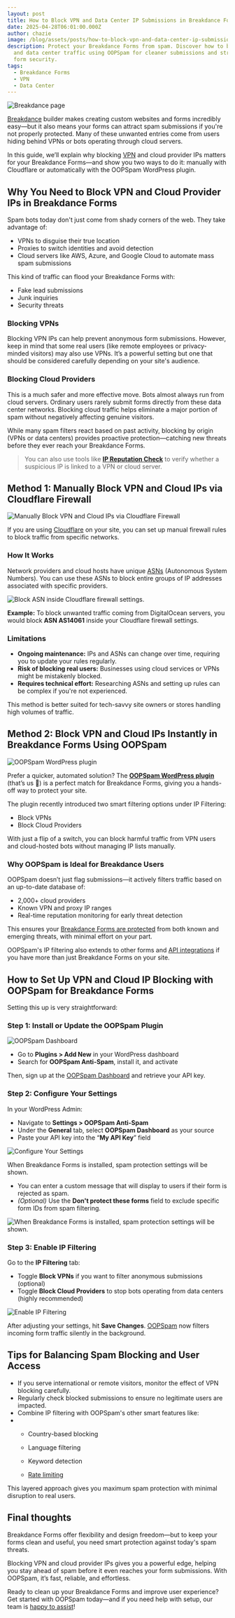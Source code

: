 ```yaml
---
layout: post
title: How to Block VPN and Data Center IP Submissions in Breakdance Forms
date: 2025-04-28T06:01:00.000Z
author: chazie
image: /blog/assets/posts/how-to-block-vpn-and-data-center-ip-submissions-in-breakdance-forms.jpg
description: Protect your Breakdance Forms from spam. Discover how to block VPN
  and data center traffic using OOPSpam for cleaner submissions and stronger
  form security.
tags:
  - Breakdance Forms
  - VPN
  - Data Center
---
```

![Breakdance page](/blog/assets/posts/breakdance-.png "Breakdance page")

[Breakdance](https://breakdance.com/) builder makes creating custom websites and forms incredibly easy—but it also means your forms can attract spam submissions if you're not properly protected. Many of these unwanted entries come from users hiding behind VPNs or bots operating through cloud servers.

In this guide, we’ll explain why blocking [VPN](https://en.wikipedia.org/wiki/Virtual_private_network) and cloud provider IPs matters for your Breakdance Forms—and show you two ways to do it: manually with Cloudflare or automatically with the OOPSpam WordPress plugin.

## **Why You Need to Block VPN and Cloud Provider IPs in Breakdance Forms**

Spam bots today don't just come from shady corners of the web. They take advantage of:

* VPNs to disguise their true location
* Proxies to switch identities and avoid detection
* Cloud servers like AWS, Azure, and Google Cloud to automate mass spam submissions

This kind of traffic can flood your Breakdance Forms with:

* Fake lead submissions
* Junk inquiries
* Security threats

### **Blocking VPNs**

Blocking VPN IPs can help prevent anonymous form submissions. However, keep in mind that some real users (like remote employees or privacy-minded visitors) may also use VPNs. It’s a powerful setting but one that should be considered carefully depending on your site's audience.

### **Blocking Cloud Providers**

This is a much safer and more effective move. Bots almost always run from cloud servers. Ordinary users rarely submit forms directly from these data center networks. Blocking cloud traffic helps eliminate a major portion of spam without negatively affecting genuine visitors.

While many spam filters react based on past activity, blocking by origin (VPNs or data centers) provides proactive protection—catching new threats before they ever reach your Breakdance Forms.

> You can also use tools like **[IP Reputation Check](https://ipreputationcheck.com/)** to verify whether a suspicious IP is linked to a VPN or cloud server.

## **Method 1: Manually Block VPN and Cloud IPs via Cloudflare Firewall**

![Manually Block VPN and Cloud IPs via Cloudflare Firewall](/blog/assets/posts/cloud-based-waf-security-web-application-firewall-cloudflare.png "Manually Block VPN and Cloud IPs via Cloudflare Firewall")

If you are using [Cloudflare](https://www.cloudflare.com/) on your site, you can set up manual firewall rules to block traffic from specific networks.

### **How It Works**

Network providers and cloud hosts have unique [ASNs](https://en.wikipedia.org/wiki/Autonomous_system_(Internet)) (Autonomous System Numbers). You can use these ASNs to block entire groups of IP addresses associated with specific providers.

![Block ASN inside Cloudflare firewall settings.](/blog/assets/posts/cloudflare_was_asn.png "Block ASN inside Cloudflare firewall settings")

**Example:** To block unwanted traffic coming from DigitalOcean servers, you would block **ASN AS14061** inside your Cloudflare firewall settings.

### **Limitations**

* **Ongoing maintenance:** IPs and ASNs can change over time, requiring you to update your rules regularly.
* **Risk of blocking real users:** Businesses using cloud services or VPNs might be mistakenly blocked.
* **Requires technical effort:** Researching ASNs and setting up rules can be complex if you're not experienced.

This method is better suited for tech-savvy site owners or stores handling high volumes of traffic.

## **Method 2: Block VPN and Cloud IPs Instantly in Breakdance Forms Using OOPSpam**

![OOPSpam WordPress plugin](/blog/assets/posts/oopspam-anti-spam-overview.png "OOPSpam WordPress plugin")

Prefer a quicker, automated solution? The **[OOPSpam WordPress plugin](https://wordpress.org/plugins/oopspam-anti-spam/)** (that’s us 👋) is a perfect match for Breakdance Forms, giving you a hands-off way to protect your site.

The plugin recently introduced two smart filtering options under IP Filtering:

* Block VPNs
* Block Cloud Providers

With just a flip of a switch, you can block harmful traffic from VPN users and cloud-hosted bots without managing IP lists manually.

### **Why OOPSpam is Ideal for Breakdance Users**

OOPSpam doesn’t just flag submissions—it actively filters traffic based on an up-to-date database of:

* 2,000+ cloud providers
* Known VPN and proxy IP ranges
* Real-time reputation monitoring for early threat detection

This ensures your [Breakdance Forms are protected](https://www.oopspam.com/blog/spam-protection-for-breakdance) from both known and emerging threats, with minimal effort on your part.

OOPSpam's IP filtering also extends to other forms and [API integrations](https://www.oopspam.com/docs/#introduction) if you have more than just Breakdance Forms on your site.

## **How to Set Up VPN and Cloud IP Blocking with OOPSpam for Breakdance Forms**

Setting this up is very straightforward:

### **Step 1: Install or Update the OOPSpam Plugin**

![OOPSpam Dashboard](/blog/assets/posts/oopspam-dashboard-api.png "OOPSpam Dashboard")

* Go to **Plugins > Add New** in your WordPress dashboard
* Search for **OOPSpam Anti-Spam**, install it, and activate

Then, sign up at the [OOPSpam Dashboard](https://app.oopspam.com/Identity/Account/Login) and retrieve your API key.

### **Step 2: Configure Your Settings**

In your WordPress Admin:

* Navigate to **Settings > OOPSpam Anti-Spam**
* Under the **General** tab, select **OOPSpam Dashboard** as your source
* Paste your API key into the “**My API Key**” field

![Configure Your Settings](/blog/assets/posts/my-api-key-field.png "Configure Your Settings")

When Breakdance Forms is installed, spam protection settings will be shown.

* You can enter a custom message that will display to users if their form is rejected as spam.
* *(Optional)* Use the **Don't protect these forms** field to exclude specific form IDs from spam filtering.

![When Breakdance Forms is installed, spam protection settings will be shown.](/blog/assets/posts/settings-‹-oopspam-—-wordpress-04-25-2025_09_43_pm.png "Breakdance Forms spam protection settings ")

### **Step 3: Enable IP Filtering**

Go to the **IP Filtering** tab:

* Toggle **Block VPNs** if you want to filter anonymous submissions (optional)
* Toggle **Block Cloud Providers** to stop bots operating from data centers (highly recommended)

![Enable IP Filtering](/blog/assets/posts/ip-filtering-tab-block-vpn.png "Enable IP Filtering")

After adjusting your settings, hit **Save Changes**. [OOPSpam](https://www.oopspam.com/) now filters incoming form traffic silently in the background.

## **Tips for Balancing Spam Blocking and User Access**

* If you serve international or remote visitors, monitor the effect of VPN blocking carefully.
* Regularly check blocked submissions to ensure no legitimate users are impacted.
* Combine IP filtering with OOPSpam's other smart features like:
* * Country-based blocking

  * Language filtering

  * Keyword detection

  * [Rate limiting](https://www.oopspam.com/blog/protecting-forms-with-rate-limiting-in-wordpress-using-oopspam)

This layered approach gives you maximum spam protection with minimal disruption to real users.

## **Final thoughts**

Breakdance Forms offer flexibility and design freedom—but to keep your forms clean and useful, you need smart protection against today's spam threats.

Blocking VPN and cloud provider IPs gives you a powerful edge, helping you stay ahead of spam before it even reaches your form submissions. With OOPSpam, it’s fast, reliable, and effortless.

Ready to clean up your Breakdance Forms and improve user experience? Get started with OOPSpam today—and if you need help with setup, our team is [happy to assist](https://www.oopspam.com/#contact)!
